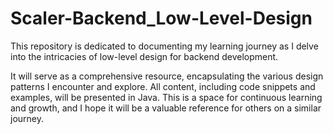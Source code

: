# Scaler-Backend_Low-Level-Design

This repository is dedicated to documenting my learning journey as I delve into the intricacies of low-level design for backend development. 

It will serve as a comprehensive resource, encapsulating the various design patterns I encounter and explore. 
All content, including code snippets and examples, will be presented in Java. 
This is a space for continuous learning and growth, and I hope it will be a valuable reference for others on a similar journey.
